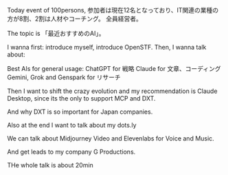 Today event of 100persons, 参加者は現在12名となっており、IT関連の業種の方が8割、2割は人材やコーチング。
全員経営者。

The topic is 「最近おすすめのAI」。

I wanna first: introduce myself, introduce OpenSTF.
Then, I wanna talk about:

Best AIs for general usage:
ChatGPT for 戦略
Claude for 文章、コーディング
Gemini, Grok and Genspark for リサーチ

Then I want to shift the crazy evolution and my recommendation is Claude Desktop, since its the only to support MCP and DXT.

And why DXT is so important for Japan companies. 

Also at the end I want to talk about my dots.ly

We can talk about Midjourney Video and Elevenlabs for Voice and Music.

And get leads to my company G Productions.

THe whole talk is about 20min